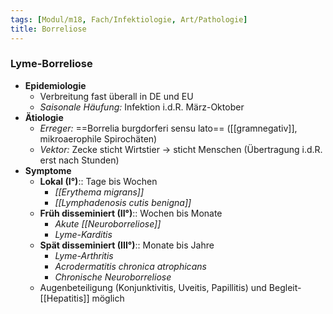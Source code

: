 ```yaml
---
tags: [Modul/m18, Fach/Infektiologie, Art/Pathologie]
title: Borreliose
---
```

### Lyme-Borreliose
- **Epidemiologie**
	- Verbreitung fast überall in DE und EU
	- *Saisonale Häufung:* Infektion i.d.R. März-Oktober
- **Ätiologie**
	- *Erreger:* ==Borrelia burgdorferi sensu lato== ([[gramnegativ]], mikroaerophile Spirochäten)
	- *Vektor:* Zecke sticht Wirtstier → sticht Menschen (Übertragung i.d.R. erst nach Stunden)
- **Symptome**
	- **Lokal (I°)**:: Tage bis Wochen
		- *[[Erythema migrans]]*
		- *[[Lymphadenosis cutis benigna]]*
	- **Früh disseminiert (II°)**:: Wochen bis Monate
		- *Akute [[Neuroborreliose]]*
		- *Lyme-Karditis*
	- **Spät disseminiert (III°)**:: Monate bis Jahre
		- *Lyme-Arthritis*
		- *Acrodermatitis chronica atrophicans*
		- *Chronische Neuroborreliose*
	- Augenbeteiligung (Konjunktivitis, Uveitis, Papillitis) und Begleit-[[Hepatitis]] möglich